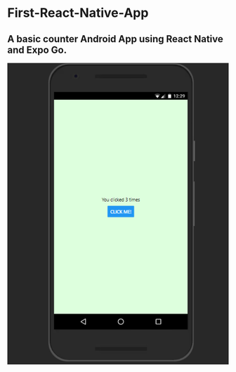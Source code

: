 # First-React-Native-App

## A basic counter Android App using React Native and Expo Go.

![Demo](./layout.png)
